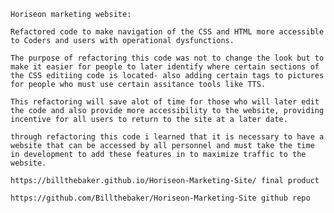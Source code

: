    Horiseon marketing website:

    Refactored code to make navigation of the CSS and HTML more accessible to Coders and users with operational dysfunctions.

    The purpose of refactoring this code was not to change the look but to make it easier for people to later identify where certain sections of the CSS editiing code is located- also adding certain tags to pictures for people who must use certain assitance tools like TTS.

    This refactoring will save alot of time for those who will later edit the code and also provide more accessibility to the website, providing incentive for all users to return to the site at a later date.

    through refactoring this code i learned that it is necessary to have a website that can be accessed by all personnel and must take the time in development to add these features in to maximize traffic to the website.

    https://billthebaker.github.io/Horiseon-Marketing-Site/ final product

    https://github.com/Billthebaker/Horiseon-Marketing-Site github repo

    

